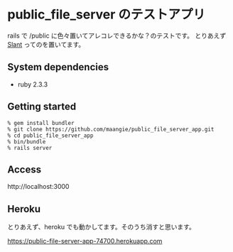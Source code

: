 # public_file_server のテストアプリ

rails で /public に色々置いてアレコレできるかな？のテストです。
とりあえず [Slant](http://freehtml5.co/preview/?item=slant-free-html5-bootstrap-template) ってのを置いてます。

## System dependencies
- ruby 2.3.3

## Getting started

```
% gem install bundler
% git clone https://github.com/maangie/public_file_server_app.git
% cd public_file_server_app
% bin/bundle
% rails server
```

## Access
http://localhost:3000

## Heroku
とりあえず、heroku でも動かしてます。そのうち消すと思います。

https://public-file-server-app-74700.herokuapp.com
